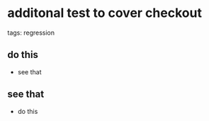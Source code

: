 
# additonal test to cover checkout

tags: regression

## do this

* see that

## see that 

* do this
